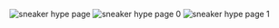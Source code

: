 



![sneaker hype page](https://user-images.githubusercontent.com/25331809/151647583-8b18ccc5-72c9-4a19-8663-b6a0f704d81f.PNG)
![sneaker hype page 0](https://user-images.githubusercontent.com/25331809/151647589-078c183e-a811-42d0-a62f-7ae762235d33.PNG)
![sneaker hype page 1](https://user-images.githubusercontent.com/25331809/151647591-6be2e258-fda8-4135-ba04-f7bf3cf54907.PNG)
